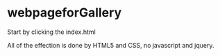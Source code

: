 webpageforGallery
=================

Start by clicking the index.html

All of the effection is done by HTML5 and CSS, no javascript and jquery.
